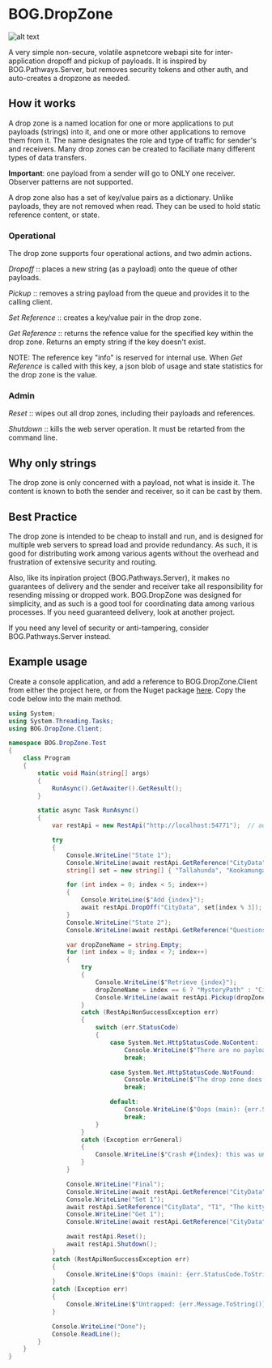 # BOG.DropZone
![alt text](https://github.com/rambotech/BOG.DropZone/blob/master/assets/DropZone.png "They just keep coming and going, and going and coming!")

A very simple non-secure, volatile aspnetcore webapi site for inter-application dropoff and pickup of payloads.  It is inspired by BOG.Pathways.Server, but removes security tokens and other auth, and auto-creates a dropzone as needed.

## How it works
A drop zone is a named location for one or more applications to put payloads (strings) into it, and one or more other applications to remove them from it.  The name designates the role and type of traffic for sender's and receivers.  Many drop zones can be created to faciliate many different types of data transfers.

**Important**: one payload from a sender will go to ONLY one receiver.  Observer patterns are not supported.

A drop zone also has a set of key/value pairs as a dictionary.  Unlike payloads, they are not removed when read.  They can be used to hold static reference content, or state.

### Operational

The drop zone supports four operational actions, and two admin actions.

*Dropoff* :: places a new string (as a payload) onto the queue of other payloads.

*Pickup* :: removes a string payload from the queue and provides it to the calling client.

*Set Reference* :: creates a key/value pair in the drop zone.

*Get Reference* :: returns the refence value for the specified key within the drop zone.  Returns an empty string if the key doesn't exist.

NOTE: The reference key "info" is reserved for internal use.  When *Get Reference* is called with this key, a json blob of usage and state statistics for the drop zone is the value.

### Admin
*Reset* :: wipes out all drop zones, including their payloads and references.

*Shutdown* :: kills the web server operation.  It must be retarted from the command line.

## Why only strings
The drop zone is only concerned with a payload, not what is inside it.  The content is known to both the sender and receiver, so it can be cast by them.

## Best Practice
The drop zone is intended to be cheap to install and run, and is designed for multiple web servers to spread load and provide redundancy.  As such, it is good for distributing work among various agents without the overhead and frustration of extensive security and routing.

Also, like its inpiration project (BOG.Pathways.Server), it makes no guarantees of delivery and the sender and receiver take all responsibility for resending missing or dropped work.  BOG.DropZone was designed for simplicity, and as such is a good tool for coordinating data among various processes.  If you need guaranteed delivery, look at another project.

If you need any level of security or anti-tampering, consider BOG.Pathways.Server instead.

## Example usage

Create a console application, and add a reference to BOG.DropZone.Client from either the project here, or from the Nuget package [here](https://www.nuget.org/packages/BOG.DropZone.Client/).  Copy the code below into the main method.

```C#
using System;
using System.Threading.Tasks;
using BOG.DropZone.Client;

namespace BOG.DropZone.Test
{
    class Program
    {
        static void Main(string[] args)
        {
            RunAsync().GetAwaiter().GetResult();
        }

        static async Task RunAsync()
        {
            var restApi = new RestApi("http://localhost:54771");  // adjust the port to the port used by BOG.DropZone

            try
            {
                Console.WriteLine("State 1");
                Console.WriteLine(await restApi.GetReference("CityData", "info"));
                string[] set = new string[] { "Tallahunda", "Kookamunga", "Whatever" };

                for (int index = 0; index < 5; index++)
                {
                    Console.WriteLine($"Add {index}");
                    await restApi.DropOff("CityData", set[index % 3]);
                }
                Console.WriteLine("State 2");
                Console.WriteLine(await restApi.GetReference("Questions", "info"));

                var dropZoneName = string.Empty;
                for (int index = 0; index < 7; index++)
                {
                    try
                    {
                        Console.WriteLine($"Retrieve {index}");
                        dropZoneName = index == 6 ? "MysteryPath" : "CityData";
                        Console.WriteLine(await restApi.Pickup(dropZoneName));
                    }
                    catch (RestApiNonSuccessException err)
                    {
                        switch (err.StatusCode)
                        {
                            case System.Net.HttpStatusCode.NoContent:
                                Console.WriteLine($"There are no payloads available");
                                break;

                            case System.Net.HttpStatusCode.NotFound:
                                Console.WriteLine($"The drop zone does not exist: {dropZoneName}");
                                break;

                            default:
                                Console.WriteLine($"Oops (main): {err.StatusCode.ToString()}, {err.Message}");
                                break;
                        }
                    }
                    catch (Exception errGeneral)
                    {
                        Console.WriteLine($"Crash #{index}: this was unexpected: {errGeneral.Message}");
                    }
                }

                Console.WriteLine("Final");
                Console.WriteLine(await restApi.GetReference("CityData", "info"));
                Console.WriteLine("Set 1");
                await restApi.SetReference("CityData", "T1", "The kitty from down the street");
                Console.WriteLine("Get 1");
                Console.WriteLine(await restApi.GetReference("CityData", "T1"));

                await restApi.Reset();
                await restApi.Shutdown();
            }
            catch (RestApiNonSuccessException err)
            {
                Console.WriteLine($"Oops (main): {err.StatusCode.ToString()}, {err.Message}");
            }
            catch (Exception err)
            {
                Console.WriteLine($"Untrapped: {err.Message.ToString()}");
            }

            Console.WriteLine("Done");
            Console.ReadLine();
        }
    }
}
```
